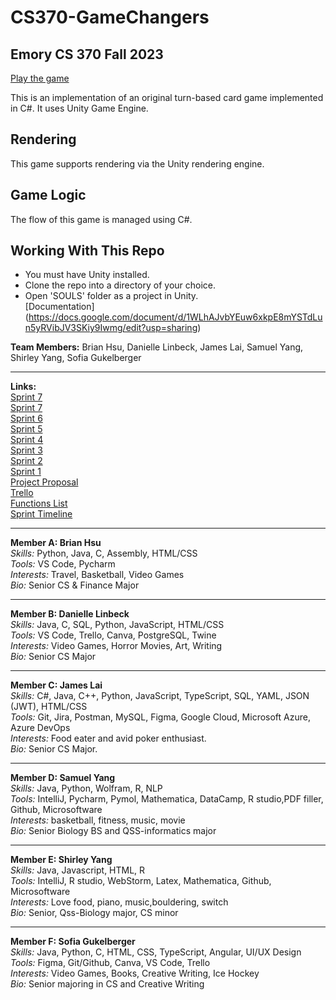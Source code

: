 # CS370-GameChangers
## Emory CS 370 Fall 2023


[Play the game](https://game-changer-s.itch.io/souls)

This is an implementation of an original turn-based card game implemented in C#. It uses Unity Game Engine.

## Rendering
This game supports rendering via the Unity rendering engine.

## Game Logic
The flow of this game is managed using C#. 

## Working With This Repo

 - You must have Unity installed.
 - Clone the repo into a directory of your choice.
 - Open 'SOULS' folder as a project in Unity.
<br>[Documentation] (https://docs.google.com/document/d/1WLhAJvbYEuw6xkpE8mYSTdLun5yRVibJV3SKiy9Iwmg/edit?usp=sharing)<br>




**Team Members:** Brian Hsu, Danielle Linbeck, James Lai, Samuel Yang, Shirley Yang, Sofia Gukelberger

---
**Links:** <br> 
[Sprint 7](https://docs.google.com/presentation/d/1JPCw2pf5SY3mDqqvEpe6-B19-wYBktfqHLsJGcHbh-0/edit?usp=sharing) <br>
[Sprint 7](https://docs.google.com/presentation/d/1zNFlW2Mme1dszAlPT7xyroy-G7-WdNrEFqM3euskduA/edit#slide=id.g285146d2de8_2_1540) <br>
[Sprint 6](https://docs.google.com/presentation/d/1AY7oRZFdKcCpWTRR7ZDauV4nz9rFj0WTXKzpFI0j3UE/edit?usp=sharing) <br>
[Sprint 5](https://docs.google.com/presentation/d/16NwYxn2YLF7hW1fJyc-IWQ1-dl39KmfO1AtW9A-4kVc/edit#slide=id.g28e0cbf70ff_1_25) <br>
[Sprint 4](https://docs.google.com/presentation/d/1bZDrkimwGz5LyNLvg2VdiFtd7SapGp8bhuIGPBdoGhc/edit#slide=id.g285146d2de8_2_1540) <br>
[Sprint 3](https://docs.google.com/presentation/d/1okUPCQJ8IFvWlTj3UuLJ0vtudTm1aXpBTxNOvHRdcBs/edit?usp=sharing) <br>
[Sprint 2](https://docs.google.com/presentation/d/12-kwTeK3Ubu7tDXAcoUCWhIvrvZImMVV5pM3dO2_O9I/edit#slide=id.p) <br>
[Sprint 1](https://docs.google.com/presentation/d/1T6Z_q7SR2cEHBGo31K_MCiiH4047obMaSx51C-dxVm4/edit?usp=sharing) <br>
[Project Proposal](https://docs.google.com/presentation/d/1oWdBqHFe8299t91JThk7zTl_vFgyKYVjIXRORhOs4zI/edit#slide=id.p) <br>
[Trello](https://trello.com/invite/b/Ox45nhFf/ATTI249400479013806dc81d355bd674a5e36A398597/csp-project-backlog) <br>
[Functions List](https://docs.google.com/document/d/1tSavKbClF670-tG4Z7Up-BwLSC9Qqs-TPa8wJTj-48Q/edit?usp=sharing) <br>
[Sprint Timeline](https://docs.google.com/document/d/1WYvsGLdKtCPHooCMdgniGkq3gmHA9t2zn91hrpFuEkg/edit?usp=sharing) <br>

---

**Member A: Brian Hsu**  
*Skills:* Python, Java, C, Assembly, HTML/CSS<br>
*Tools:*  VS Code, Pycharm<br>
*Interests:* Travel, Basketball, Video Games<br>
*Bio:* Senior CS & Finance Major<br>

---

**Member B: Danielle Linbeck**  
*Skills:* Java, C, SQL, Python, JavaScript, HTML/CSS <br>
*Tools:* VS Code, Trello, Canva, PostgreSQL, Twine <br>
*Interests:* Video Games, Horror Movies, Art, Writing <br>
*Bio:* Senior CS Major<br>

---

**Member C: James Lai**  
*Skills:* C#, Java, C++, Python, JavaScript, TypeScript, SQL, YAML, JSON (JWT), HTML/CSS <br>
*Tools:*  Git, Jira, Postman, MySQL, Figma, Google Cloud, Microsoft Azure, Azure DevOps <br>
*Interests:* Food eater and avid poker enthusiast.<br>
*Bio:* Senior CS Major. <br>

---

**Member D: Samuel Yang**  
*Skills:* Java, Python, Wolfram, R, NLP<br>
*Tools:* IntelliJ, Pycharm, Pymol, Mathematica, DataCamp, R studio,PDF filler, Github, Microsoftware<br>
*Interests:* basketball, fitness, music, movie<br>
*Bio:* Senior Biology BS and QSS-informatics major<br>

---

**Member E: Shirley Yang**  
*Skills:* Java, Javascript, HTML, R <br>
*Tools:* IntelliJ, R studio, WebStorm, Latex, Mathematica, Github, Microsoftware<br>
*Interests:* Love food, piano, music,bouldering, switch <br>
*Bio:* Senior, Qss-Biology major, CS minor<br>

---

**Member F: Sofia Gukelberger**  
*Skills:* Java, Python, C, HTML, CSS, TypeScript, Angular, UI/UX Design <br>
*Tools:* Figma, Git/Github, Canva, VS Code, Trello <br>
*Interests:* Video Games, Books, Creative Writing, Ice Hockey <br>
*Bio:* Senior majoring in CS and Creative Writing <br>



